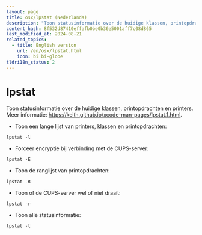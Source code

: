 ```yaml
---
layout: page
title: osx/lpstat (Nederlands)
description: "Toon statusinformatie over de huidige klassen, printopdrachten en printers."
content_hash: 8f532d87410effafb0be0b36e5001aff7c08d865
last_modified_at: 2024-08-21
related_topics:
  - title: English version
    url: /en/osx/lpstat.html
    icon: bi bi-globe
tldri18n_status: 2
---
```

# lpstat

Toon statusinformatie over de huidige klassen, printopdrachten en printers.
Meer informatie: <https://keith.github.io/xcode-man-pages/lpstat.1.html>.

- Toon een lange lijst van printers, klassen en printopdrachten:

`lpstat -l`

- Forceer encryptie bij verbinding met de CUPS-server:

`lpstat -E`

- Toon de ranglijst van printopdrachten:

`lpstat -R`

- Toon of de CUPS-server wel of niet draait:

`lpstat -r`

- Toon alle statusinformatie:

`lpstat -t`
